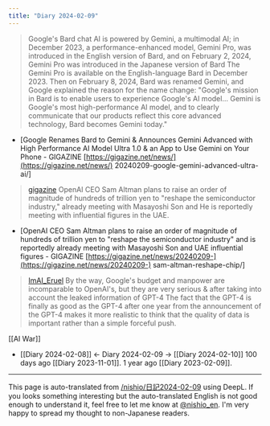 ```yaml
---
title: "Diary 2024-02-09"
---
```



> Google's Bard chat AI is powered by Gemini, a multimodal AI; in December 2023, a performance-enhanced model, Gemini Pro, was introduced in the English version of Bard, and on February 2, 2024, Gemini Pro was introduced in the Japanese version of Bard The Gemini Pro is available on the English-language Bard in December 2023.
>  Then on February 8, 2024, Bard was renamed Gemini, and Google explained the reason for the name change: "Google's mission in Bard is to enable users to experience Google's AI model... Gemini is Google's most high-performance AI model, and to clearly communicate that our products reflect this core advanced technology, Bard becomes Gemini today."
- [Google Renames Bard to Gemini & Announces Gemini Advanced with High Performance AI Model Ultra 1.0 & an App to Use Gemini on Your Phone - GIGAZINE [https://gigazine.net/news/](https://gigazine.net/news/) 20240209-google-gemini-advanced-ultra-ai/]

> [gigazine](https://twitter.com/gigazine/status/1755855127670382922) OpenAI CEO Sam Altman plans to raise an order of magnitude of hundreds of trillion yen to "reshape the semiconductor industry," already meeting with Masayoshi Son and He is reportedly meeting with influential figures in the UAE.
- [OpenAI CEO Sam Altman plans to raise an order of magnitude of hundreds of trillion yen to "reshape the semiconductor industry" and is reportedly already meeting with Masayoshi Son and UAE influential figures - GIGAZINE [https://gigazine.net/news/20240209-](https://gigazine.net/news/20240209-) sam-altman-reshape-chip/]

> [ImAI_Eruel](https://twitter.com/ImAI_Eruel/status/1755899954667864252) By the way, Google's budget and manpower are incomparable to OpenAI's, but they are very serious & after taking into account the leaked information of GPT-4 The fact that the GPT-4 is finally as good as the GPT-4 after one year from the announcement of the GPT-4 makes it more realistic to think that the quality of data is important rather than a simple forceful push.

[[AI War]]

- [[Diary 2024-02-08]] ← Diary 2024-02-09 → [[Diary 2024-02-10]]
100 days ago [[Diary 2023-11-01]].
1 year ago [[Diary 2023-02-09]].
---
This page is auto-translated from [/nishio/日記2024-02-09](https://scrapbox.io/nishio/日記2024-02-09) using DeepL. If you looks something interesting but the auto-translated English is not good enough to understand it, feel free to let me know at [@nishio_en](https://twitter.com/nishio_en). I'm very happy to spread my thought to non-Japanese readers.